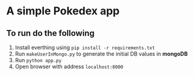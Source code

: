 # A simple Pokedex app

## To run do the following
1. Install everthing using `pip install -r requirements.txt`
2. Run `makeUserInMongo.py` to generate the initial DB values in **mongoDB**
3. Run `python app.py`
4. Open browser with address `localhost:8000`